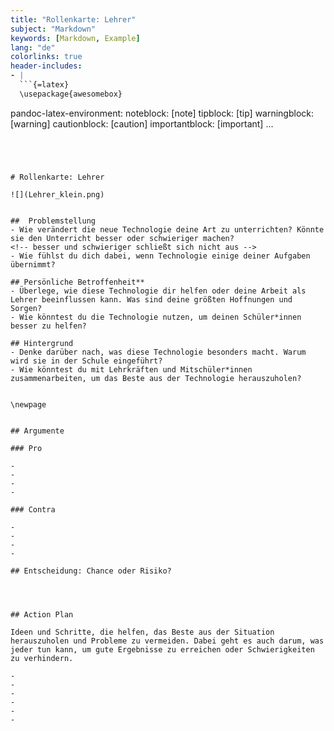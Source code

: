 ```yaml
---
title: "Rollenkarte: Lehrer"
subject: "Markdown"
keywords: [Markdown, Example]
lang: "de"
colorlinks: true
header-includes:
- |
  ```{=latex}
  \usepackage{awesomebox}
  ```
pandoc-latex-environment:
  noteblock: [note]
  tipblock: [tip]
  warningblock: [warning]
  cautionblock: [caution]
  importantblock: [important]
...
```




# Rollenkarte: Lehrer

![](Lehrer_klein.png)


##  Problemstellung
- Wie verändert die neue Technologie deine Art zu unterrichten? Könnte sie den Unterricht besser oder schwieriger machen?
<!-- besser und schwieriger schließt sich nicht aus -->
- Wie fühlst du dich dabei, wenn Technologie einige deiner Aufgaben übernimmt?

## Persönliche Betroffenheit**
- Überlege, wie diese Technologie dir helfen oder deine Arbeit als Lehrer beeinflussen kann. Was sind deine größten Hoffnungen und Sorgen?
- Wie könntest du die Technologie nutzen, um deinen Schüler*innen besser zu helfen?

## Hintergrund
- Denke darüber nach, was diese Technologie besonders macht. Warum wird sie in der Schule eingeführt?
- Wie könntest du mit Lehrkräften und Mitschüler*innen zusammenarbeiten, um das Beste aus der Technologie herauszuholen?


\newpage


## Argumente

### Pro

- 
- 
- 
- 

### Contra

- 
- 
- 
- 

## Entscheidung: Chance oder Risiko?




## Action Plan

Ideen und Schritte, die helfen, das Beste aus der Situation herauszuholen und Probleme zu vermeiden. Dabei geht es auch darum, was jeder tun kann, um gute Ergebnisse zu erreichen oder Schwierigkeiten zu verhindern.

- 
- 
- 
- 
- 
- 
